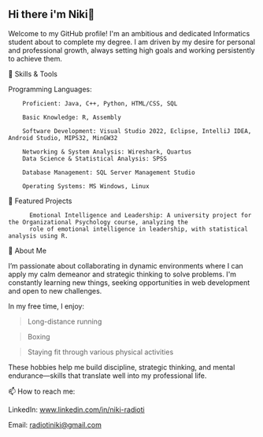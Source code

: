 ## Hi there i'm Niki👋

Welcome to my GitHub profile! I'm an ambitious and dedicated Informatics student about to complete my degree. I am driven by my desire for personal and professional growth, always setting high goals and working persistently to achieve them.

🔧 Skills & Tools

Programming Languages:

        Proficient: Java, C++, Python, HTML/CSS, SQL
        
        Basic Knowledge: R, Assembly

        Software Development: Visual Studio 2022, Eclipse, IntelliJ IDEA, Android Studio, MIPS32, MinGW32
        
        Networking & System Analysis: Wireshark, Quartus
        Data Science & Statistical Analysis: SPSS
        
        Database Management: SQL Server Management Studio
        
        Operating Systems: MS Windows, Linux

🌟 Featured Projects

          Emotional Intelligence and Leadership: A university project for the Organizational Psychology course, analyzing the
          role of emotional intelligence in leadership, with statistical analysis using R.

🎯 About Me

 I’m passionate about collaborating in dynamic environments where I can apply my calm demeanor and strategic thinking
 to solve problems. I'm constantly learning new things, seeking opportunities in web development and open to new challenges.

In my free time, I enjoy:

> Long-distance running

> Boxing

> Staying fit through various physical activities

These hobbies help me build discipline, strategic thinking, and mental endurance—skills that translate well into my professional life.

📫 How to reach me:

LinkedIn: www.linkedin.com/in/niki-radioti

Email: radiotiniki@gmail.com
